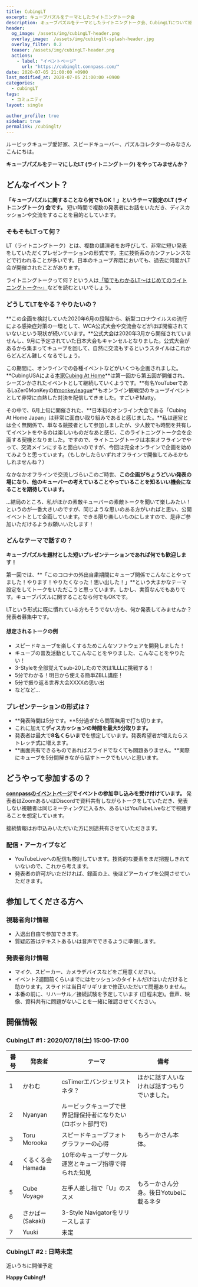 ```yaml
---
title: CubingLT
excerpt: キューブパズルをテーマとしたライトニングトーク会
description: キューブパズルをテーマとしたライトニングトーク会、CubingLTについて紹介します。
header:
  og_image: /assets/img/cubingLT-header.png
  overlay_image:  /assets/img/cubinglt-splash-header.jpg
  overlay_filter: 0.2
  teaser: /assets/img/cubingLT-header.png
  actions:
    - label: "イベントページ"
      url: "https://cubinglt.connpass.com/"
date: 2020-07-05 21:00:00 +0900
last_modified_at: 2020-07-05 21:00:00 +0900
categories:
  - cubingLT
tags:
  - コミュニティ
layout: single

author_profile: true
sidebar: true
permalink: /cubinglt/
---
```


ルービックキューブ愛好家、スピードキューバー、パズルコレクターのみなさんこんにちは。

**キューブパズルをテーマにしたLT (ライトニングトーク) をやってみませんか？**

## どんなイベント？
**「キューブパズルに関することなら何でもOK！」というテーマ設定のLT (ライトニングトーク) 会です。** 短い時間で複数の発表者にお話をいただき、ディスカッションや交流をすることを目的としています。

### そもそもLTって何？
LT（ライトニングトーク）とは、複数の講演者をお呼びして、非常に短い発表をしていただくプレゼンテーションの形式です。主に技術系のカンファレンスなどで行われることが多いです。日本のキューブ界隈においても、過去に何度かLT会が開催されたことがあります。

ライトニングトークって何？という人は[「猿でもわかるLT～はじめてのライトニングトーク～」](https://note.com/mc_kurita/n/n5db9cba224b5)などを読むといいでしょう。

### どうしてLTをやる？やりたいの？
**この企画を検討していた2020年6月の段階から、新型コロナウイルスの流行による感染症対策の一環として、WCA公式大会や交流会などがほぼ開催されていないという現状が続いています。**公式大会は2020年3月から開催されていませんし、9月に予定されていた日本大会もキャンセルとなりました。公式大会があるから集まってキューブを回して、自然に交流もするというスタイルはこれからどんどん難しくなるでしょう。

この期間に、オンラインでの各種イベントなどがいくつも企画されました。**CubingUSAによる[本家Cubing At Home](https://www.cubingathome.com/)**は第一回から第五回が開催され、シーズンかされたイベントとして継続していくようです。**有名YouTuberであるLaZer0MonKeyの[#monkeyleague](https://www.youtube.com/watch?v=1qAVOekHMxQ)**もオンライン観戦型のキューブイベントとして非常に白熱した対決を配信してきました。すごいぞMatty。

その中で、6月上旬に開催された、**日本初のオンライン大会である「Cubing At Home Japan」は非常に面白い取り組みであると感じました。**私は運営とは全く無関係で、単なる競技者として参加しましたが、少人数でも時間を共有してイベントをやるのは楽しいものだなあと感じ、このライトニングトーク会を企画する契機となりました。ですので、ライトニングトークは本来オフラインでやって、交流メインにすると面白いのですが、今回は完全オンラインで企画を始めてみようと思っています。（もしかしたらいずれオフラインで開催してみるかもしれませんね？）

なかなかオフラインで交流しづらいこのご時世、**この企画がちょうどいい発表の場になり、他のキューバーの考えていることやっていることを知るいい機会になることを期待しています。**

…結局のところ、私がほかの素敵キューバーの素敵トークを聞いて楽しみたい！というのが一番大きいのですが、同じような思いのある方がいればと思い、公開イベントとして企画しています。できる限り楽しいものにしますので、是非ご参加いただけるようお願いいたします！

### どんなテーマで話すの？
**キューブパズルを題材とした短いプレゼンテーションであれば何でも歓迎します！**

第一回では、**「このコロナの外出自粛期間にキューブ関係でこんなことやってました！やります！やりたくなった！思い出した！」**という大まかなテーマ設定をしてトークをいただこうと思っています。しかし、実質なんでもありです。キューブパズルに関することなら何でもOKです。

LTという形式に既に慣れている方もそうでない方も、何か発表してみませんか？　発表者募集中です。

#### 想定されるトークの例
- スピードキューブを楽しくするためこんなソフトウェアを開発しました！
- キューブの普及活動としてこんなことをやりました、こんなことをやりたい！
- 3-Styleを全部覚えてsub-20したので次は1LLLに挑戦する！
- 5分でわかる！明日から使える簡単ZBLL講座！
- 5分で振り返る世界大会XXXXの思い出
- などなど…

### プレゼンテーションの形式は？
- **発表時間は5分です。**5分過ぎたら問答無用で打ち切ります。
- これに加えて**ディスカッションの時間を最大5分取ります。**
- 発表者は最大で**8名くらいまで**を想定しています。発表希望者が増えたらストレッチ式に増えます。
- **画面共有できるものであればスライドでなくても問題ありません。**実際にキューブを5分間解きながら話すトークでもいいと思います。

## どうやって参加するの？
**[connpassのイベントページ](https://cubinglt.connpass.com/)でイベントの参加申し込みを受け付けています。**
発表者はZoomあるいはDiscordで資料共有しながらトークをしていただき、発表しない視聴者は同じミーティングに入るか、あるいはYouTubeLiveなどで視聴することを想定しています。

接続情報はお申込みいただいた方に別途共有させていただきます。

### 配信・アーカイブなど
- YouTubeLiveへの配信も検討しています。技術的な要素をまだ把握しきれていないので、これから考えます。
- 発表者の許可がいただければ、録画の上、後ほどアーカイブを公開させていただきます。

## 参加してくださる方へ
### 視聴者向け情報
- 入退出自由で参加できます。
- 質疑応答はテキストあるいは音声でできるように準備します。

### 発表者向け情報
- マイク、スピーカー、カメラデバイスなどをご用意ください。
- イベント2週間前くらいまでにはセッションのタイトルだけはいただけると助かります。スライドは当日ギリギリまで修正いただいて問題ありません。
- 本番の前に、リハーサル／接続試験を予定しています (日程未定)。音声、映像、資料共有に問題がないことを一緒に確認させてください。

## 開催情報
### CubingLT #1 : 2020/07/18(土) 15:00-17:00

|番号|発表者|テーマ|備考|
|---|------|-------|-----|
|1|かわむ|csTimerエバンジェリストネタ？|ほかに話す人いなければ話すつもりでいました。|
|2|Nyanyan|ルービックキューブで世界記録保持者になりたい(ロボット部門で)||
|3|Toru Morooka|スピードキューブフォトグラファーの心得|もろーかさん本体。|
|4|くるくる会 Hamada|10年のキューブサークル運営とキューブ指導で得られた知見||
|5|Cube Voyage|左手人差し指で「U」のススメ|もろーかさん分身。後日Yotubeに載るネタ|
|6|さかばー(Sakaki)|3-Style Navigatorをリリースします||
|7|Yuuki|未定||

### CubingLT #2 : 日時未定
近いうちに開催予定

**Happy Cubing!!**
